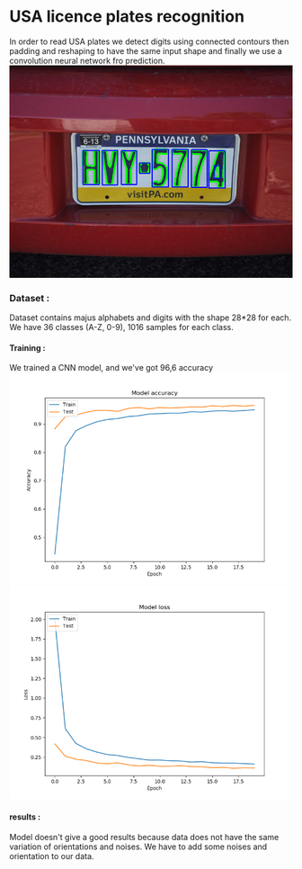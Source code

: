 # USA licence plates recognition

In order to read USA plates we detect digits using connected contours then padding and reshaping to have the same input
shape and finally we use a convolution neural network fro prediction.
![detection](detection.png)
### Dataset :

Dataset contains majus alphabets and digits with the shape 28*28 for each.
We have 36 classes (A-Z, 0-9), 1016 samples for each class.
#### Training : 
We trained a CNN model, and we've got 96,6 accuracy
![accuracy](accuracy.png) ![loss](loss.png)


#### results :
Model doesn't give a good results because data does not have the same variation of orientations and noises.
We have to add some noises and orientation to our data.
